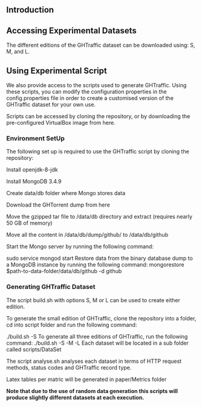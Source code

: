 ## Introduction



## Accessing Experimental Datasets

The different editions of the GHTraffic dataset can be downloaded using: S, M, and L.

## Using Experimental Script

We also provide access to the scripts used to generate GHTraffic. Using these scripts, you can modify the configuration properties in the config.properties file in order to create a customised version of the GHTraffic dataset for your own use.

Scripts can be accessed by cloning the repository, or by downloading the pre-configured VirtualBox image from here.

### Environment SetUp

The following set up is required to use the GHTraffic script by cloning the repository:

Install openjdk-8-jdk

Install MongoDB 3.4.9

Create data/db folder where Mongo stores data

Download the GHTorrent dump from here

Move the gzipped tar file to /data/db directory and extract (requires nearly 50 GB of memory)

Move all the content in /data/db/dump/github/ to /data/db/github

Start the Mongo server by running the following command:

sudo service mongod start 
Restore data from the binary database dump to a MongoDB instance by running the following command:
mongorestore $path-to-data-folder/data/db/github -d github 

### Generating GHTraffic Dataset

The script build.sh with options S, M or L can be used to create either edition.

To generate the small edition of GHTraffic, clone the repository into a folder, cd into script folder and run the following command:

./build.sh -S 
To generate all three editions of GHTraffic, run the following command:
./build.sh -S -M -L 
Each dataset will be located in a sub folder called scripts/DataSet

The script analyse.sh analyses each dataset in terms of HTTP request methods, status codes and GHTraffic record type.

Latex tables per matric will be generated in paper/Metrics folder

**Note that due to the use of random data generation this scripts will produce slightly different datasets at each execution.**